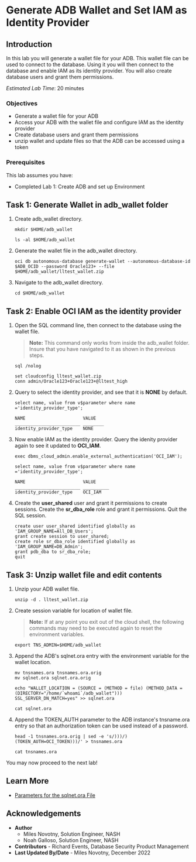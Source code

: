 # Generate ADB Wallet and Set IAM as Identity Provider

## Introduction

In this lab you will generate a wallet file for your ADB. This wallet file can be used to connect to the database. Using it you will then connect to the database and enable IAM as its identity provider. You will also create database users and grant them permissions.

*Estimated Lab Time*: 20 minutes

### Objectives
- Generate a wallet file for your ADB
- Access your ADB with the wallet file and configure IAM as the identity provider
- Create database users and grant them permissions
- unzip wallet and update files so that the ADB can be accessed using a token

### Prerequisites
This lab assumes you have:
- Completed Lab 1: Create ADB and set up Environment

## Task 1: Generate Wallet in adb_wallet folder

1. Create adb_wallet directory.

    ```
    mkdir $HOME/adb_wallet
    ```

    ```
    ls -al $HOME/adb_wallet
    ```

2. Generate the wallet file in the adb_wallet directory.

    ```
    oci db autonomous-database generate-wallet --autonomous-database-id $ADB_OCID --password Oracle123+ --file $HOME/adb_wallet/lltest_wallet.zip
    ```

3. Navigate to the adb_wallet directory.

    ```
    cd $HOME/adb_wallet
    ```

## Task 2: Enable OCI IAM as the identity provider

1. Open the SQL command line, then connect to the database using the wallet file.
    >**Note:** This command only works from inside the adb_wallet folder. Insure that you have navigated to it as shown in the previous steps.

    ```
    sql /nolog
    ```
    ```
    set cloudconfig lltest_wallet.zip
    conn admin/Oracle123+Oracle123+@lltest_high
    ```

2. Query to select the identity provider, and see that it is **NONE** by default.

    ```
    select name, value from v$parameter where name ='identity_provider_type';
    ```


    ```
    NAME                      VALUE    
    _________________________ ________
    identity_provider_type    NONE   
    ```

3. Now enable IAM as the identity provider. Query the idenity provider again to see it updated to **OCI_IAM**.

    ```
    exec dbms_cloud_admin.enable_external_authentication('OCI_IAM');

    select name, value from v$parameter where name ='identity_provider_type';
    ```

    ```
    NAME                      VALUE      
    _________________________ __________
    identity_provider_type    OCI_IAM    
    ```

4. Create the **user\_shared** user and grant it permissions to create sessions. Create the **sr\_dba\_role** role and grant it permissions. Quit the SQL session.

    ```
    create user user_shared identified globally as 'IAM_GROUP_NAME=All_DB_Users';
    grant create session to user_shared;
    create role sr_dba_role identified globally as 'IAM_GROUP_NAME=DB_Admin';
    grant pdb_dba to sr_dba_role;
    quit
    ```

## Task 3: Unzip wallet file and edit contents

1. Unzip your ADB wallet file.

    ```
    unzip -d . lltest_wallet.zip
    ```

2. Create session variable for location of wallet file.
    >**Note:** If at any point you exit out of the cloud shell, the following commands may need to be executed again to reset the environment variables.

    ```
    export TNS_ADMIN=$HOME/adb_wallet
    ```

3. Append the ADB's sqlnet.ora entry with the environment variable for the wallet location.

    ```
    mv tnsnames.ora tnsnames.ora.orig
    mv sqlnet.ora sqlnet.ora.orig

    echo "WALLET_LOCATION = (SOURCE = (METHOD = file) (METHOD_DATA = (DIRECTORY="/home/`whoami`/adb_wallet")))
    SSL_SERVER_DN_MATCH=yes" >> sqlnet.ora

    cat sqlnet.ora
    ```

4. Append the TOKEN_AUTH parameter to the ADB instance's tnsname.ora entry so that an authorization token can be used instead of a password.

    ```
    head -1 tnsnames.ora.orig | sed -e 's/)))/)(TOKEN_AUTH=OCI_TOKEN)))/' > tnsnames.ora

    cat tnsnames.ora
    ```

You may now proceed to the next lab!

## Learn More

* [Parameters for the sqlnet.ora File](https://docs.oracle.com/en/database/oracle/oracle-database/19/netrf/parameters-for-the-sqlnet.ora.html#GUID-2041545B-58D4-48DC-986F-DCC9D0DEC642)

## Acknowledgements
* **Author**
	* Miles Novotny, Solution Engineer, NASH
	* Noah Galloso, Solution Engineer, NASH
* **Contributors** - Richard Events, Database Security Product Management
* **Last Updated By/Date** - Miles Novotny, December 2022
